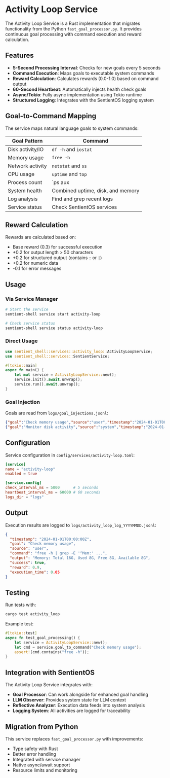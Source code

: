 # Activity Loop Service

The Activity Loop Service is a Rust implementation that migrates functionality from the Python `fast_goal_processor.py`. It provides continuous goal processing with command execution and reward calculation.

## Features

- **5-Second Processing Interval**: Checks for new goals every 5 seconds
- **Command Execution**: Maps goals to executable system commands
- **Reward Calculation**: Calculates rewards (0.0-1.0) based on command output
- **60-Second Heartbeat**: Automatically injects health check goals
- **Async/Tokio**: Fully async implementation using Tokio runtime
- **Structured Logging**: Integrates with the SentientOS logging system

## Goal-to-Command Mapping

The service maps natural language goals to system commands:

| Goal Pattern | Command |
|--------------|---------|
| Disk activity/IO | `df -h` and `iostat` |
| Memory usage | `free -h` |
| Network activity | `netstat` and `ss` |
| CPU usage | `uptime` and `top` |
| Process count | `ps aux | wc -l` |
| System health | Combined uptime, disk, and memory |
| Log analysis | Find and grep recent logs |
| Service status | Check SentientOS services |

## Reward Calculation

Rewards are calculated based on:
- Base reward (0.3) for successful execution
- +0.2 for output length > 50 characters
- +0.2 for structured output (contains `:` or `|`)
- +0.2 for numeric data
- -0.1 for error messages

## Usage

### Via Service Manager

```bash
# Start the service
sentient-shell service start activity-loop

# Check service status
sentient-shell service status activity-loop
```

### Direct Usage

```rust
use sentient_shell::services::activity_loop::ActivityLoopService;
use sentient_shell::services::SentientService;

#[tokio::main]
async fn main() {
    let mut service = ActivityLoopService::new();
    service.init().await.unwrap();
    service.run().await.unwrap();
}
```

### Goal Injection

Goals are read from `logs/goal_injections.jsonl`:

```json
{"goal":"Check memory usage","source":"user","timestamp":"2024-01-01T00:00:00Z","processed":false}
{"goal":"Monitor disk activity","source":"system","timestamp":"2024-01-01T00:00:00Z","processed":false}
```

## Configuration

Service configuration in `config/services/activity-loop.toml`:

```toml
[service]
name = "activity-loop"
enabled = true

[service.config]
check_interval_ms = 5000      # 5 seconds
heartbeat_interval_ms = 60000 # 60 seconds
logs_dir = "logs"
```

## Output

Execution results are logged to `logs/activity_loop_log_YYYYMMDD.jsonl`:

```json
{
  "timestamp": "2024-01-01T00:00:00Z",
  "goal": "Check memory usage",
  "source": "user",
  "command": "free -h | grep -E '^Mem:' ...",
  "output": "Memory: Total 16G, Used 8G, Free 8G, Available 8G",
  "success": true,
  "reward": 0.9,
  "execution_time": 0.05
}
```

## Testing

Run tests with:

```bash
cargo test activity_loop
```

Example test:
```rust
#[tokio::test]
async fn test_goal_processing() {
    let service = ActivityLoopService::new();
    let cmd = service.goal_to_command("Check memory usage");
    assert!(cmd.contains("free -h"));
}
```

## Integration with SentientOS

The Activity Loop Service integrates with:
- **Goal Processor**: Can work alongside for enhanced goal handling
- **LLM Observer**: Provides system state for LLM context
- **Reflective Analyzer**: Execution data feeds into system analysis
- **Logging System**: All activities are logged for traceability

## Migration from Python

This service replaces `fast_goal_processor.py` with improvements:
- Type safety with Rust
- Better error handling
- Integrated with service manager
- Native async/await support
- Resource limits and monitoring